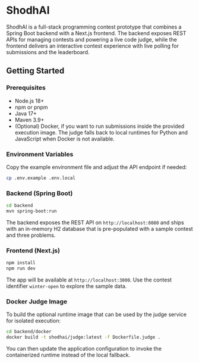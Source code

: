 # ShodhAI

ShodhAI is a full-stack programming contest prototype that combines a Spring Boot
backend with a Next.js frontend. The backend exposes REST APIs for managing
contests and powering a live code judge, while the frontend delivers an
interactive contest experience with live polling for submissions and the
leaderboard.

## Getting Started

### Prerequisites

- Node.js 18+
- npm or pnpm
- Java 17+
- Maven 3.9+
- (Optional) Docker, if you want to run submissions inside the provided
  execution image. The judge falls back to local runtimes for Python and
  JavaScript when Docker is not available.

### Environment Variables

Copy the example environment file and adjust the API endpoint if needed:

```bash
cp .env.example .env.local
```

### Backend (Spring Boot)

```bash
cd backend
mvn spring-boot:run
```

The backend exposes the REST API on `http://localhost:8080` and ships with an
in-memory H2 database that is pre-populated with a sample contest and three
problems.

### Frontend (Next.js)

```bash
npm install
npm run dev
```

The app will be available at `http://localhost:3000`. Use the contest identifier
`winter-open` to explore the sample data.

### Docker Judge Image

To build the optional runtime image that can be used by the judge service for
isolated execution:

```bash
cd backend/docker
docker build -t shodhai/judge:latest -f Dockerfile.judge .
```

You can then update the application configuration to invoke the containerized
runtime instead of the local fallback.
